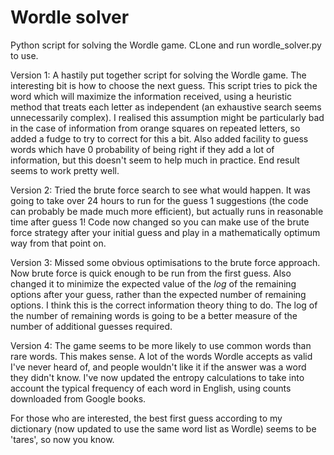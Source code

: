 # Wordle solver
Python script for solving the Wordle game. CLone and run wordle_solver.py to use.

Version 1: A hastily put together script for solving the Wordle game. The interesting bit is how to choose the next guess. This script tries to pick the word which will maximize the information received, using a heuristic method that treats each letter as independent (an exhaustive search seems unnecessarily complex). I realised this assumption might be particularly bad in the case of information from orange squares on repeated letters, so added a fudge to try to correct for this a bit. Also added facility to guess words which have 0 probability of being right if they add a lot of information, but this doesn't seem to help much in practice. End result seems to work pretty well.

Version 2: Tried the brute force search to see what would happen. It was going to take over 24 hours to run for the guess 1 suggestions (the code can probably be made much more efficient), but actually runs in reasonable time after guess 1! Code now changed so you can make use of the brute force strategy after your initial guess and play in a mathematically optimum way from that point on.

Version 3: Missed some obvious optimisations to the brute force approach. Now brute force is quick enough to be run from the first guess. Also changed it to minimize the expected value of the *log* of the remaining options after your guess, rather than the expected number of remaining options. I think this is the correct information theory thing to do. The log of the number of remaining words is going to be a better measure of the number of additional guesses required.

Version 4: The game seems to be more likely to use common words than rare words. This makes sense. A lot of the words Wordle accepts as valid I've never heard of, and people wouldn't like it if the answer was a word they didn't know. I've now updated the entropy calculations to take into account the typical frequency of each word in English, using counts downloaded from Google books.

For those who are interested, the best first guess according to my dictionary (now updated to use the same word list as Wordle) seems to be 'tares', so now you know.

